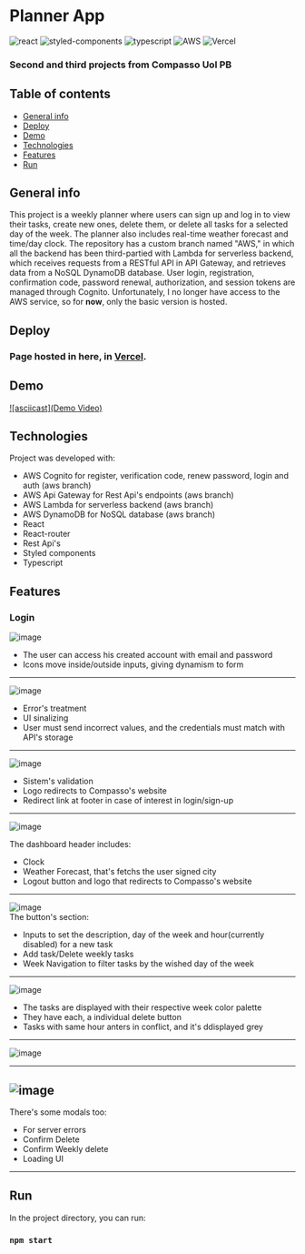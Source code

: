 # Planner App
![react](https://img.shields.io/badge/React-20232A?style=for-the-badge&logo=react&logoColor=61DAFB)
![styled-components](https://img.shields.io/badge/styled--components-DB7093?style=for-the-badge&logo=styled-components&logoColor=white)
![typescript](https://img.shields.io/badge/TypeScript-007ACC?style=for-the-badge&logo=typescript&logoColor=white)
![AWS](https://img.shields.io/badge/AWS-%23FF9900.svg?style=for-the-badge&logo=amazon-aws&logoColor=white)
![Vercel](https://img.shields.io/badge/vercel-%23000000.svg?style=for-the-badge&logo=vercel&logoColor=white)
</br>
### Second and third projects from Compasso Uol PB

## Table of contents
* [General info](#general-info)
* [Deploy](#deploy)
* [Demo](#demo)
* [Technologies](#technologies)
* [Features](#features)
* [Run](#run)


## General info
This project is a weekly planner where users can sign up and log in to view their tasks, create new ones, delete them, or delete all tasks for a selected day of the week. The planner also includes real-time weather forecast and time/day clock. The repository has a custom branch named "AWS," in which all the backend has been third-partied with Lambda for serverless backend, which receives requests from a RESTful API in API Gateway, and retrieves data from a NoSQL DynamoDB database. User login, registration, confirmation code, password renewal, authorization, and session tokens are managed through Cognito. Unfortunately, I no longer have access to the AWS service, so for <strong>now</strong>, only the basic version is hosted.

## Deploy
### Page hosted in here, in [Vercel](https://planner-app-ts.vercel.app/).

## Demo
[![asciicast](Demo Video)
](https://user-images.githubusercontent.com/61434161/235721826-e87ec600-38a2-4f53-b992-a5784dcb9493.mp4)

## Technologies
Project was developed with:
* AWS Cognito for register, verification code, renew password, login and auth (aws branch)
* AWS Api Gateway for Rest Api's endpoints (aws branch)
* AWS Lambda for serverless backend (aws branch)
* AWS DynamoDB for NoSQL database (aws branch)
* React
* React-router
* Rest Api's
* Styled components
* Typescript

## Features
### Login

![image](https://user-images.githubusercontent.com/61434161/220146026-7cf2f06b-df25-4abc-8c60-d96e38684a58.png)

* The user can access his created account with email and password
* Icons move inside/outside inputs, giving dynamism to form

---
![image](https://user-images.githubusercontent.com/61434161/220146948-67e5dd3a-91da-4273-b051-5f072c8aca39.png)

* Error's treatment
* UI sinalizing
* User must send incorrect values, and the credentials must match with API's storage
---
![image](https://user-images.githubusercontent.com/61434161/220147982-a701a98a-5828-41f2-89ee-8dd290108e39.png)

* Sistem's validation
* Logo redirects to Compasso's website
* Redirect link at footer in case of interest in login/sign-up
---	
![image](https://user-images.githubusercontent.com/61434161/220149212-893c723a-4549-43a0-9099-c1efc7a76fc1.png)

The dashboard header includes:
<br />
* Clock<br />
* Weather Forecast, that's fetchs the user signed city<br />
* Logout button and logo that redirects to Compasso's website<br />
---	
![image](https://user-images.githubusercontent.com/61434161/220149454-03b265d6-a745-4808-bd5d-a4d1ddece588.png)<br />
The button's section:<br />
* Inputs to set the description, day of the week and hour(currently disabled) for a new task<br />
* Add task/Delete weekly tasks<br />
* Week Navigation to filter tasks by the wished day of the week<br />
---
![image](https://user-images.githubusercontent.com/61434161/220150151-7c2f7c33-ce45-4d68-804b-bfc78394f0fc.png)<br />
* The tasks are displayed with their respective week color palette<br />
* They have each, a individual delete button<br />
* Tasks with same hour anters in conflict, and it's ddisplayed grey<br />
---
![image](https://user-images.githubusercontent.com/61434161/220150736-454fc33e-b6a4-4e57-9577-2e905e2e7b30.png)<br />

---

![image](https://user-images.githubusercontent.com/61434161/220150896-743be364-7f22-42ed-87fe-92b359aab4a3.png)<br />
---
There's some modals too:<br />
* For server errors<br />
* Confirm Delete<br />
* Confirm Weekly delete<br />
* Loading UI<br />
---
## Run

In the project directory, you can run:
### `npm start`


	

